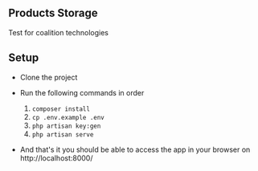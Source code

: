 ## Products Storage
Test for coalition technologies


## Setup
- Clone the project 
- Run the following commands in order
  1. `composer install`
  2. `cp .env.example .env`
  3. `php artisan key:gen`
  4. `php artisan serve`
  
- And that's it you should be able to access the app in your browser on http://localhost:8000/
